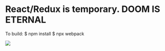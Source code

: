# React/Redux is temporary. DOOM IS ETERNAL

To build:
    $ npm install
    $ npx webpack

<img src="https://media0.giphy.com/media/QDK1pCI43lGhO/giphy.gif?cid=ecf05e47f31decea031bcc512d72415b4038e3a4b9075170&rid=giphy.gif" />


[webpack]: ../webpack/
